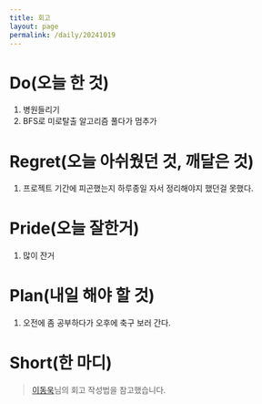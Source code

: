 ```yaml
---
title: 회고
layout: page
permalink: /daily/20241019
---
```


# Do(오늘 한 것)
1. 병원들리기
2. BFS로 미로탈출 알고리즘 풀다가 멈추가

# Regret(오늘 아쉬웠던 것, 깨달은 것)
1. 프로젝트 기간에 피곤했는지 하루종일 자서 정리해야지 했던걸 못했다.

# Pride(오늘 잘한거)
1. 많이 잔거 

# Plan(내일 해야 할 것)
1. 오전에 좀 공부하다가 오후에 축구 보러 간다.

# Short(한 마디)


> [이동욱](https://dongwooklee96.github.io/)님의 회고 작성법을 참고했습니다.